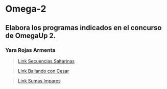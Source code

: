 # Omega-2
## Elabora los programas indicados en el concurso de OmegaUp 2.
### Yara Rojas Armenta
>[Link Secuencias Saltarinas](https://github.com/Taigach080/Omega-2/pull/1)


>[Link Bailando con Cesar](https://github.com/Taigach080/Omega-2/pull/2)


>[Link Sumas Impares](https://github.com/Taigach080/Omega-2/pull/3)
